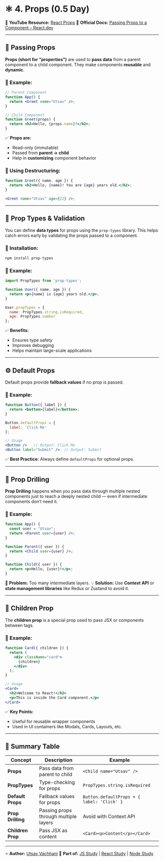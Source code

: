 
# ⚛️ 4. Props (0.5 Day)

🎥 **YouTube Resource:** [React Props](https://www.youtube.com/watch?v=PHaECbrKgs0)
📘 **Official Docs:** [Passing Props to a Component – React.dev](https://react.dev/learn/passing-props-to-a-component)

---

## 🧾 Passing Props

**Props (short for “properties”)** are used to **pass data** from a parent component to a child component.
They make components **reusable** and **dynamic**.

### 🔹 Example:

```jsx
// Parent Component
function App() {
  return <Greet name="Utsav" />;
}

// Child Component
function Greet(props) {
  return <h2>Hello, {props.name}!</h2>;
}
```

✅ **Props are:**

* Read-only (immutable)
* Passed from **parent → child**
* Help in **customizing** component behavior

### 🔹 Using Destructuring:

```jsx
function Greet({ name, age }) {
  return <h2>Hello, {name}! You are {age} years old.</h2>;
}

<Greet name="Utsav" age={22} />;
```

---

## 🧩 Prop Types & Validation

You can define **data types** for props using the `prop-types` library.
This helps catch errors early by validating the props passed to a component.

### 🔹 Installation:

```bash
npm install prop-types
```

### 🔹 Example:

```jsx
import PropTypes from 'prop-types';

function User({ name, age }) {
  return <p>{name} is {age} years old.</p>;
}

User.propTypes = {
  name: PropTypes.string.isRequired,
  age: PropTypes.number
};
```

✅ **Benefits:**

* Ensures type safety
* Improves debugging
* Helps maintain large-scale applications

---

## ⚙️ Default Props

Default props provide **fallback values** if no prop is passed.

### 🔹 Example:

```jsx
function Button({ label }) {
  return <button>{label}</button>;
}

Button.defaultProps = {
  label: 'Click Me'
};

// Usage
<Button />   // Output: Click Me
<Button label="Submit" />  // Output: Submit
```

✅ **Best Practice:** Always define `defaultProps` for optional props.

---

## 🔄 Prop Drilling

**Prop Drilling** happens when you pass data through multiple nested components
just to reach a deeply nested child — even if intermediate components don’t need it.

### 🔹 Example:

```jsx
function App() {
  const user = "Utsav";
  return <Parent user={user} />;
}

function Parent({ user }) {
  return <Child user={user} />;
}

function Child({ user }) {
  return <p>Hello, {user}!</p>;
}
```

📌 **Problem:** Too many intermediate layers.
💡 **Solution:** Use **Context API** or **state management libraries** like Redux or Zustand to avoid it.

---

## 👶 Children Prop

The **children prop** is a special prop used to pass JSX or components between tags.

### 🔹 Example:

```jsx
function Card({ children }) {
  return (
    <div className="card">
      {children}
    </div>
  );
}

// Usage
<Card>
  <h2>Welcome to React!</h2>
  <p>This is inside the Card component.</p>
</Card>
```

✅ **Key Points:**

* Useful for reusable wrapper components
* Used in UI containers like Modals, Cards, Layouts, etc.

---

## 🧠 Summary Table

| Concept           | Description                           | Example                                    |
| ----------------- | ------------------------------------- | ------------------------------------------ |
| **Props**         | Pass data from parent to child        | `<Child name="Utsav" />`                   |
| **PropTypes**     | Type-checking for props               | `PropTypes.string.isRequired`              |
| **Default Props** | Fallback values for props             | `Button.defaultProps = { label: 'Click' }` |
| **Prop Drilling** | Passing props through multiple layers | Avoid with Context API                     |
| **Children Prop** | Pass JSX as content                   | `<Card><p>Content</p></Card>`              |

---

⭐ **Author:** [Utsav Vachhani](https://github.com/utsavvachhani)
📘 **Part of:** [JS Study](../../../JS-STUDY/) | [React Study](../../../REACT-STUDY) | [Node Study](../../../Node-STUDY/)
